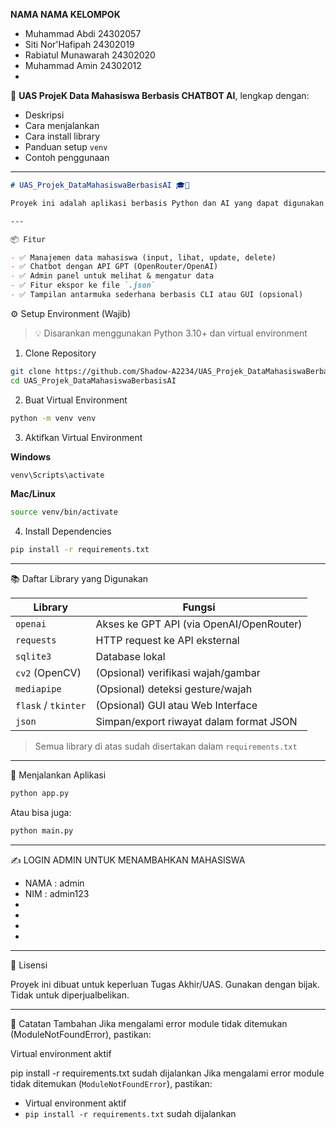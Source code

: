 **NAMA NAMA KELOMPOK**
- Muhammad Abdi 24302057
- Siti Nor'Hafipah 24302019
- Rabiatul Munawarah 24302020
- Muhammad Amin 24302012
- 


🧠 **UAS ProjeK Data Mahasiswa Berbasis CHATBOT AI**, lengkap dengan:

* Deskripsi
* Cara menjalankan
* Cara install library
* Panduan setup `venv`
* Contoh penggunaan

---

```markdown
# UAS_Projek_DataMahasiswaBerbasisAI 🎓🤖

Proyek ini adalah aplikasi berbasis Python dan AI yang dapat digunakan untuk **mengelola data mahasiswa** serta menyediakan fitur **chatbot berbasis GPT**. Proyek ini menggunakan berbagai library AI dan GUI serta menyimpan data di database SQLite.

---

📦 Fitur

- ✅ Manajemen data mahasiswa (input, lihat, update, delete)
- ✅ Chatbot dengan API GPT (OpenRouter/OpenAI)
- ✅ Admin panel untuk melihat & mengatur data
- ✅ Fitur ekspor ke file `.json`
- ✅ Tampilan antarmuka sederhana berbasis CLI atau GUI (opsional)

````

⚙️ Setup Environment (Wajib)

> 💡 Disarankan menggunakan Python 3.10+ dan virtual environment

1. Clone Repository
```bash
git clone https://github.com/Shadow-A2234/UAS_Projek_DataMahasiswaBerbasisAI.git
cd UAS_Projek_DataMahasiswaBerbasisAI
````

2. Buat Virtual Environment

```bash
python -m venv venv
```

3. Aktifkan Virtual Environment

**Windows**

```bash
venv\Scripts\activate
```

**Mac/Linux**

```bash
source venv/bin/activate
```

4. Install Dependencies

```bash
pip install -r requirements.txt
```

---

📚 Daftar Library yang Digunakan

| Library             | Fungsi                                   |
| ------------------- | ---------------------------------------- |
| `openai`            | Akses ke GPT API (via OpenAI/OpenRouter) |
| `requests`          | HTTP request ke API eksternal            |
| `sqlite3`           | Database lokal                           |
| `cv2` (OpenCV)      | (Opsional) verifikasi wajah/gambar       |
| `mediapipe`         | (Opsional) deteksi gesture/wajah         |
| `flask` / `tkinter` | (Opsional) GUI atau Web Interface        |
| `json`              | Simpan/export riwayat dalam format JSON  |

> Semua library di atas sudah disertakan dalam `requirements.txt`

---

🚀 Menjalankan Aplikasi

```bash
python app.py
```

Atau bisa juga:

```bash
python main.py
```

---

✍️ LOGIN ADMIN UNTUK MENAMBAHKAN MAHASISWA

* NAMA : admin
* NIM : admin123
*
*
*
*

---

📄 Lisensi

Proyek ini dibuat untuk keperluan Tugas Akhir/UAS. Gunakan dengan bijak. Tidak untuk diperjualbelikan.

---

🧠 Catatan Tambahan
Jika mengalami error module tidak ditemukan (ModuleNotFoundError), pastikan:

Virtual environment aktif

pip install -r requirements.txt sudah dijalankan
Jika mengalami error module tidak ditemukan (`ModuleNotFoundError`), pastikan:

* Virtual environment aktif
* `pip install -r requirements.txt` sudah dijalankan

```
